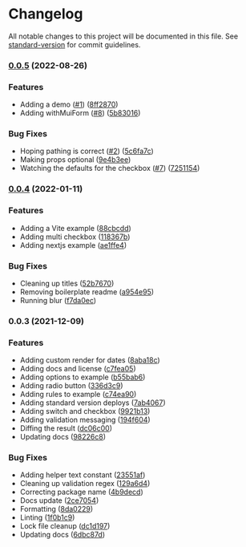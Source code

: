 # Changelog

All notable changes to this project will be documented in this file. See [standard-version](https://github.com/conventional-changelog/standard-version) for commit guidelines.

### [0.0.5](https://github.com/christopher-caldwell/mui-form-generator/compare/v0.0.4...v0.0.5) (2022-08-26)


### Features

* Adding a demo ([#1](https://github.com/christopher-caldwell/mui-form-generator/issues/1)) ([8ff2870](https://github.com/christopher-caldwell/mui-form-generator/commit/8ff2870faa0c276be1c9e1381f820cf27c6c746b))
* Adding withMuiForm ([#8](https://github.com/christopher-caldwell/mui-form-generator/issues/8)) ([5b83016](https://github.com/christopher-caldwell/mui-form-generator/commit/5b83016999b8f9b49d20c2c917d4738ca81504cd))


### Bug Fixes

* Hoping pathing is correct ([#2](https://github.com/christopher-caldwell/mui-form-generator/issues/2)) ([5c6fa7c](https://github.com/christopher-caldwell/mui-form-generator/commit/5c6fa7cc20f8067e7c6762cee5d328b8f647a61a))
* Making props optional ([9e4b3ee](https://github.com/christopher-caldwell/mui-form-generator/commit/9e4b3ee1c5770b5de36792a9a11e6bad86a57822))
* Watching the defaults for the checkbox ([#7](https://github.com/christopher-caldwell/mui-form-generator/issues/7)) ([7251154](https://github.com/christopher-caldwell/mui-form-generator/commit/725115470318fcffff51c9912b6d42130150dfdd))

### [0.0.4](https://github.com/christopher-caldwell/mui-form-generator/compare/v0.0.3...v0.0.4) (2022-01-11)


### Features

* Adding a Vite example ([88cbcdd](https://github.com/christopher-caldwell/mui-form-generator/commit/88cbcdd8a22671b41838d40296a7510fc92a33be))
* Adding multi checkbox ([118367b](https://github.com/christopher-caldwell/mui-form-generator/commit/118367bb4325df5314fdd39acd957a5bfb9377d7))
* Adding nextjs example ([ae1ffe4](https://github.com/christopher-caldwell/mui-form-generator/commit/ae1ffe4e39c03267c7befb5be6770320e825ed1c))


### Bug Fixes

* Cleaning up titles ([52b7670](https://github.com/christopher-caldwell/mui-form-generator/commit/52b767042ea742edc99887971c64794bf6a57d59))
* Removing boilerplate readme ([a954e95](https://github.com/christopher-caldwell/mui-form-generator/commit/a954e95e39620e23a2884bd1f2757d0740d7f49c))
* Running blur ([f7da0ec](https://github.com/christopher-caldwell/mui-form-generator/commit/f7da0ecc2d59f90863fb7544e15e370741342a66))

### 0.0.3 (2021-12-09)


### Features

* Adding custom render for dates ([8aba18c](https://github.com/christopher-caldwell/mui-form-generator/commit/8aba18cf86361287442a5f66e9d11e2679059cf1))
* Adding docs and license ([c7fea05](https://github.com/christopher-caldwell/mui-form-generator/commit/c7fea05348e0e9c30da25d174dcb29f70306dfb0))
* Adding options to example ([b55bab6](https://github.com/christopher-caldwell/mui-form-generator/commit/b55bab64596602d19fcbf91d229fbf37f24e2cad))
* Adding radio button ([336d3c9](https://github.com/christopher-caldwell/mui-form-generator/commit/336d3c9505f6bf06bb21c5e762531024bc2bef10))
* Adding rules to example ([c74ea90](https://github.com/christopher-caldwell/mui-form-generator/commit/c74ea90517d01b546e85623ae3368322c611cfae))
* Adding standard version deploys ([7ab4067](https://github.com/christopher-caldwell/mui-form-generator/commit/7ab40671b4809f450b0afdb131ebffbafbda64bb))
* Adding switch and checkbox ([9921b13](https://github.com/christopher-caldwell/mui-form-generator/commit/9921b137c86dcf760a6b01d372fc5edc0106d811))
* Adding validation messaging ([194f604](https://github.com/christopher-caldwell/mui-form-generator/commit/194f60432081c79ed1d3c09531419545cea07b62))
* Diffing the result ([dc06c00](https://github.com/christopher-caldwell/mui-form-generator/commit/dc06c0016577c091d037978c0c804300717decd5))
* Updating docs ([98226c8](https://github.com/christopher-caldwell/mui-form-generator/commit/98226c8d9339e71974e81cd7b02beaa952eb5fd3))


### Bug Fixes

* Adding helper text constant ([23551af](https://github.com/christopher-caldwell/mui-form-generator/commit/23551af7c4cf8e4e51e0ffda86de77e1b0784a33))
* Cleaning up validation regex ([129a6d4](https://github.com/christopher-caldwell/mui-form-generator/commit/129a6d4139efc5a6ee5f385d75f3a7a926e47853))
* Correcting package name ([4b9decd](https://github.com/christopher-caldwell/mui-form-generator/commit/4b9decd9d2d07174112131f70e6f1091c79672ed))
* Docs update ([2ce7054](https://github.com/christopher-caldwell/mui-form-generator/commit/2ce705439cfcaa273ca62498cb957d46f73923f5))
* Formatting ([8da0229](https://github.com/christopher-caldwell/mui-form-generator/commit/8da0229fe50cac54479a4127c49650c22e07a26b))
* Linting ([1f0b1c9](https://github.com/christopher-caldwell/mui-form-generator/commit/1f0b1c903b7099cf231551b5c431110977e60274))
* Lock file cleanup ([dc1d197](https://github.com/christopher-caldwell/mui-form-generator/commit/dc1d1970e15bbf3a6c346e386de80464f0f266f1))
* Updating docs ([6dbc87d](https://github.com/christopher-caldwell/mui-form-generator/commit/6dbc87d82013744b18089ce76771953489c4f29e))

